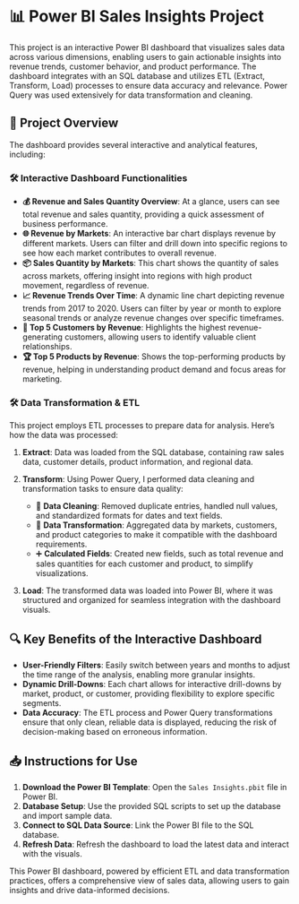 # 📊 Power BI Sales Insights Project

This project is an interactive Power BI dashboard that visualizes sales data across various dimensions, enabling users to gain actionable insights into revenue trends, customer behavior, and product performance. The dashboard integrates with an SQL database and utilizes ETL (Extract, Transform, Load) processes to ensure data accuracy and relevance. Power Query was used extensively for data transformation and cleaning.

## 🌟 Project Overview

The dashboard provides several interactive and analytical features, including:

### 🛠️ Interactive Dashboard Functionalities

- **💰 Revenue and Sales Quantity Overview**: At a glance, users can see total revenue and sales quantity, providing a quick assessment of business performance.
- **🌐 Revenue by Markets**: An interactive bar chart displays revenue by different markets. Users can filter and drill down into specific regions to see how each market contributes to overall revenue.
- **📦 Sales Quantity by Markets**: This chart shows the quantity of sales across markets, offering insight into regions with high product movement, regardless of revenue.
- **📈 Revenue Trends Over Time**: A dynamic line chart depicting revenue trends from 2017 to 2020. Users can filter by year or month to explore seasonal trends or analyze revenue changes over specific timeframes.
- **👥 Top 5 Customers by Revenue**: Highlights the highest revenue-generating customers, allowing users to identify valuable client relationships.
- **🏆 Top 5 Products by Revenue**: Shows the top-performing products by revenue, helping in understanding product demand and focus areas for marketing.

### 🛠️ Data Transformation & ETL

This project employs ETL processes to prepare data for analysis. Here’s how the data was processed:

1. **Extract**: Data was loaded from the SQL database, containing raw sales data, customer details, product information, and regional data.
   
2. **Transform**: Using Power Query, I performed data cleaning and transformation tasks to ensure data quality:
   - 🧹 **Data Cleaning**: Removed duplicate entries, handled null values, and standardized formats for dates and text fields.
   - 🔄 **Data Transformation**: Aggregated data by markets, customers, and product categories to make it compatible with the dashboard requirements.
   - ➕ **Calculated Fields**: Created new fields, such as total revenue and sales quantities for each customer and product, to simplify visualizations.
   
3. **Load**: The transformed data was loaded into Power BI, where it was structured and organized for seamless integration with the dashboard visuals.

## 🔍 Key Benefits of the Interactive Dashboard

- **User-Friendly Filters**: Easily switch between years and months to adjust the time range of the analysis, enabling more granular insights.
- **Dynamic Drill-Downs**: Each chart allows for interactive drill-downs by market, product, or customer, providing flexibility to explore specific segments.
- **Data Accuracy**: The ETL process and Power Query transformations ensure that only clean, reliable data is displayed, reducing the risk of decision-making based on erroneous information.

## 📥 Instructions for Use

1. **Download the Power BI Template**: Open the `Sales Insights.pbit` file in Power BI.
2. **Database Setup**: Use the provided SQL scripts to set up the database and import sample data.
3. **Connect to SQL Data Source**: Link the Power BI file to the SQL database.
4. **Refresh Data**: Refresh the dashboard to load the latest data and interact with the visuals.

This Power BI dashboard, powered by efficient ETL and data transformation practices, offers a comprehensive view of sales data, allowing users to gain insights and drive data-informed decisions.
